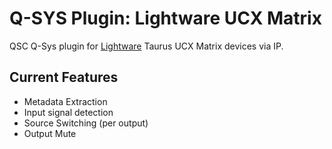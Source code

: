 # Q-SYS Plugin: Lightware UCX Matrix

QSC Q-Sys plugin for [Lightware](https://lightware.com/) Taurus UCX Matrix devices via IP.

## Current Features

- Metadata Extraction
- Input signal detection
- Source Switching (per output)
- Output Mute
